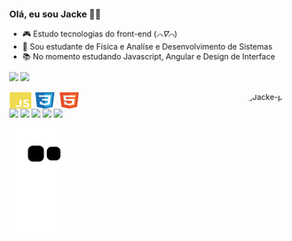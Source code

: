 ### Olá, eu sou  Jacke 👋😊

- 🎮 Estudo tecnologias do front-end   (*⌒∇⌒*)
- 🌠 Sou estudante de Física e Analíse e Desenvolvimento de Sistemas 
- 📚 No momento estudando Javascript, Angular e Design de Interface

<div>
 <img height="180em" src="https://github-readme-stats.vercel.app/api?username=jackelinmai&show_icons=true&theme=dracula&include_all_commits=true&count_private=true"/>
  <img height="180em" src="https://github-readme-stats.vercel.app/api/top-langs/?username=jackelinmai&layout=compact&langs_count=7&theme=dracula"/>

</div>
</div>
<div style="display: inline_block"><br>
  <img align="center" alt="Jacke-Js" height="30" width="40" src="https://raw.githubusercontent.com/devicons/devicon/master/icons/javascript/javascript-plain.svg">
 <img align="center" alt="Jacke-CSS" height="30" width="40" src="https://raw.githubusercontent.com/devicons/devicon/master/icons/css3/css3-original.svg">
  <img align="center" alt="Jacke-HTML" height="30" width="40" src="https://raw.githubusercontent.com/devicons/devicon/master/icons/html5/html5-original.svg">
  <img align="right" alt="Jacke-pic" height="220" style="border-radius:90px;" src="https://i.pinimg.com/originals/92/77/73/927773abd6228309d58c312ec5fe459c.jpg">
  
</div>

<div> 
  <a href="https://www.youtube.com/channel/UCLEiaxao3MGXiiTLZogwnGAQ" target="_blank"><img src="https://img.shields.io/badge/YouTube-FF0000?style=for-the-badge&logo=youtube&logoColor=white" target="_blank"></a>
  <a href="https://instagram.com/atelietanuki" target="_blank"><img src="https://img.shields.io/badge/-Instagram-%23E4405F?style=for-the-badge&logo=instagram&logoColor=white" target="_blank"></a>
 	<a href="https://www.twitch.tv/jackelinmai" target="_blank"><img src="https://img.shields.io/badge/Twitch-9146FF?style=for-the-badge&logo=twitch&logoColor=white" target="_blank"></a>
 <a href="https://discord.gg/jackelinmai#6841" target="_blank"><img src="https://img.shields.io/badge/Discord-7289DA?style=for-the-badge&logo=discord&logoColor=white" target="_blank"></a>
  <a href="https://www.linkedin.com/in/jacke-lin-mai-971930225/" target="_blanck"><img src="https://img.shields.io/badge/-LinkedIn-%230077B5?style=for-the-badge&logo=linkedin&logoColor=white" target="_blank"></a> 
  </div>

![snake gif](https://github.com/JackeLinMai/JackeLinMai/blob/output/github-contribution-grid-snake.svg)
